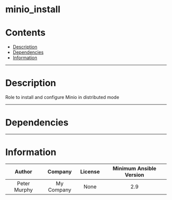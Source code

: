 
minio_install
=============

Contents
========

* [Description](#description)
* [Dependencies](#dependencies)
* [Information](#information)
  
---
Description
===========
  
Role to install and configure Minio in distributed mode  
  
---
Dependencies
============
  
  
---
Information
===========
  

|Author|Company|License|Minimum Ansible Version|
| :---: | :---: | :---: | :---: |
|Peter Murphy|My Company|None|2.9|
